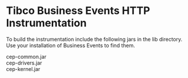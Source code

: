 # Tibco Business Events HTTP Instrumentation

To build the instrumentation include the following jars in the lib directory.  Use your installation of Business Events to find them. 
   
cep-common.jar   
cep-drivers.jar   
cep-kernel.jar   
